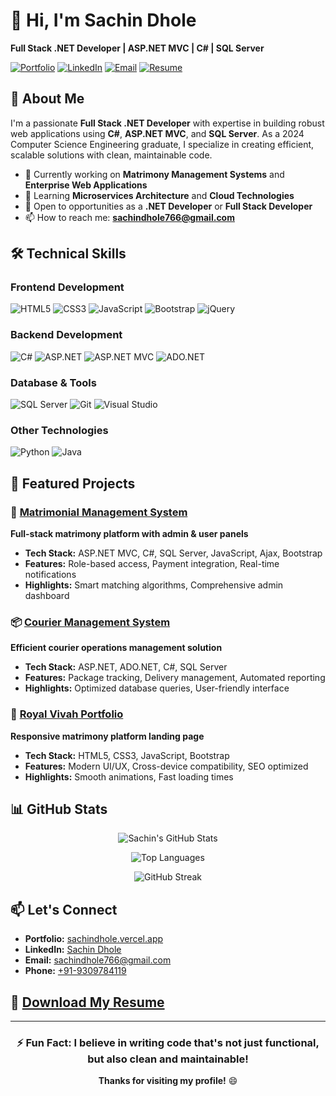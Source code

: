 # 👋 Hi, I'm Sachin Dhole

**Full Stack .NET Developer | ASP.NET MVC | C# | SQL Server**

[![Portfolio](https://img.shields.io/badge/Portfolio-Visit%20Now-blue?style=for-the-badge&logo=google-chrome)](https://sachindhole.vercel.app/)
[![LinkedIn](https://img.shields.io/badge/LinkedIn-Connect-blue?style=for-the-badge&logo=linkedin)](https://www.linkedin.com/in/sachin-dhole-953501268/)
[![Email](https://img.shields.io/badge/Email-Contact%20Me-red?style=for-the-badge&logo=gmail)](mailto:sachindhole766@gmail.com)
[![Resume](https://img.shields.io/badge/Resume-Download%20PDF-green?style=for-the-badge&logo=adobe-acrobat-reader)](https://github.com/sachindhole/sachindhole/raw/main/Sachin-Dhole-Resume.pdf)

## 🚀 About Me

I'm a passionate **Full Stack .NET Developer** with expertise in building robust web applications using **C#**, **ASP.NET MVC**, and **SQL Server**. As a 2024 Computer Science Engineering graduate, I specialize in creating efficient, scalable solutions with clean, maintainable code.

- 🔭 Currently working on **Matrimony Management Systems** and **Enterprise Web Applications**
- 🌱 Learning **Microservices Architecture** and **Cloud Technologies**
- 💼 Open to opportunities as a **.NET Developer** or **Full Stack Developer**
- 📫 How to reach me: **sachindhole766@gmail.com**

## 🛠️ Technical Skills

### **Frontend Development**
![HTML5](https://img.shields.io/badge/HTML5-E34F26?style=flat&logo=html5&logoColor=white)
![CSS3](https://img.shields.io/badge/CSS3-1572B6?style=flat&logo=css3&logoColor=white)
![JavaScript](https://img.shields.io/badge/JavaScript-F7DF1E?style=flat&logo=javascript&logoColor=black)
![Bootstrap](https://img.shields.io/badge/Bootstrap-7952B3?style=flat&logo=bootstrap&logoColor=white)
![jQuery](https://img.shields.io/badge/jQuery-0769AD?style=flat&logo=jquery&logoColor=white)

### **Backend Development**
![C#](https://img.shields.io/badge/C%23-239120?style=flat&logo=c-sharp&logoColor=white)
![ASP.NET](https://img.shields.io/badge/ASP.NET-512BD4?style=flat&logo=dotnet&logoColor=white)
![ASP.NET MVC](https://img.shields.io/badge/ASP.NET_MVC-512BD4?style=flat&logo=dotnet&logoColor=white)
![ADO.NET](https://img.shields.io/badge/ADO.NET-512BD4?style=flat&logo=dotnet&logoColor=white)

### **Database & Tools**
![SQL Server](https://img.shields.io/badge/SQL_Server-CC2927?style=flat&logo=microsoft-sql-server&logoColor=white)
![Git](https://img.shields.io/badge/Git-F05032?style=flat&logo=git&logoColor=white)
![Visual Studio](https://img.shields.io/badge/Visual_Studio-5C2D91?style=flat&logo=visual-studio&logoColor=white)

### **Other Technologies**
![Python](https://img.shields.io/badge/Python-3776AB?style=flat&logo=python&logoColor=white)
![Java](https://img.shields.io/badge/Java-007396?style=flat&logo=java&logoColor=white)

## 💼 Featured Projects

### 🎯 [Matrimonial Management System](https://github.com/sachindhole/matrimony-management)
**Full-stack matrimony platform with admin & user panels**
- **Tech Stack:** ASP.NET MVC, C#, SQL Server, JavaScript, Ajax, Bootstrap
- **Features:** Role-based access, Payment integration, Real-time notifications
- **Highlights:** Smart matching algorithms, Comprehensive admin dashboard

### 📦 [Courier Management System](https://github.com/sachindhole/courier-management)
**Efficient courier operations management solution**
- **Tech Stack:** ASP.NET, ADO.NET, C#, SQL Server
- **Features:** Package tracking, Delivery management, Automated reporting
- **Highlights:** Optimized database queries, User-friendly interface

### 💒 [Royal Vivah Portfolio](http://vivah.rahitechit.com/)
**Responsive matrimony platform landing page**
- **Tech Stack:** HTML5, CSS3, JavaScript, Bootstrap
- **Features:** Modern UI/UX, Cross-device compatibility, SEO optimized
- **Highlights:** Smooth animations, Fast loading times

## 📊 GitHub Stats

<div align="center">
  
![Sachin's GitHub Stats](https://github-readme-stats.vercel.app/api?username=sachindhole&show_icons=true&theme=radical)

![Top Languages](https://github-readme-stats.vercel.app/api/top-langs/?username=sachindhole&layout=compact&theme=radical)

![GitHub Streak](https://github-readme-streak-stats.herokuapp.com/?user=sachindhole&theme=radical)

</div>

## 📫 Let's Connect

- **Portfolio:** [sachindhole.vercel.app](https://sachindhole.vercel.app/)
- **LinkedIn:** [Sachin Dhole](https://www.linkedin.com/in/sachin-dhole-9b2b4a2a4/)
- **Email:** [sachindhole766@gmail.com](mailto:sachindhole766@gmail.com)
- **Phone:** [+91-9309784119](tel:+919309784119)

## 📄 [Download My Resume](https://github.com/sachindhole/sachindhole/raw/main/Sachin-Dhole-Resume.pdf)

---

<div align="center">
  
### ⚡ **Fun Fact:** I believe in writing code that's not just functional, but also clean and maintainable!

**Thanks for visiting my profile!** 😄

</div>
